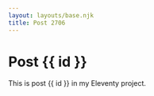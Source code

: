 ```yaml
---
layout: layouts/base.njk
title: Post 2706
---
```


# Post {{ id }}

This is post {{ id }} in my Eleventy project.
